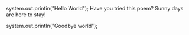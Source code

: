 system.out.printin("Hello World");
Have you tried this poem?
Sunny days are here to stay!






system.out.println("Goodbye world");

